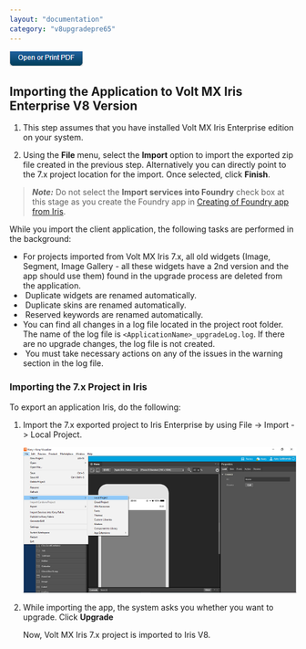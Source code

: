 ```yaml
---
layout: "documentation"
category: "v8upgradepre65"
---
```

                           

[![](Resources/Images/pdf.png)](http://docs.voltmx.com/voltmxlibrary/beta/v8upgradepre65.pdf "VoltMX Foundry UpgradeHUB Guide")


Importing the Application to Volt MX Iris Enterprise V8 Version
------------------------------------------------------------------

1.  This step assumes that you have installed Volt MX Iris Enterprise edition on your system. 

2.  Using the **File** menu, select the **Import** option to import the exported zip file created in the previous step. Alternatively you can directly point to the 7.x project location for the import. Once selected, click **Finish**.

> **_Note:_** Do not select the **Import services into Foundry** check box at this stage as you create the Foundry app in [Creating of Foundry app from Iris](MADPUpgradeDoc/Step_III_Creation_of_MF_app.html).

While you import the client application, the following tasks are performed in the background:

*   For projects imported from Volt MX Iris 7.x, all old widgets (Image, Segment, Image Gallery - all these widgets have a 2nd version and the app should use them) found in the upgrade process are deleted from the application.
*    Duplicate widgets are renamed automatically.
*    Duplicate skins are renamed automatically.
*    Reserved keywords are renamed automatically.
*    You can find all changes in a log file located in the project root folder. The name of the log file is `<ApplicationName>_upgradeLog.log`. If there are no upgrade changes, the log file is not created.
*    You must take necessary actions on any of the issues in the warning section in the log file.

### Importing the 7.x Project in Iris

To export an application Iris, do the following:

1.  Import the 7.x exported project to Iris Enterprise by using File -> Import -> Local Project.
    
    ![](Resources/Images/importing7xtov8.png)
    

1.  While importing the app, the system asks you whether you want to upgrade. Click **Upgrade**  
    
    Now, Volt MX Iris 7.x project is imported to Iris V8.
